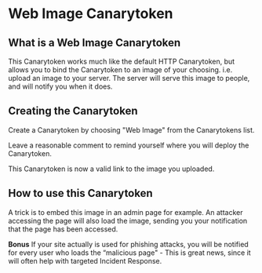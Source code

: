 # Web Image Canarytoken

## What is a Web Image Canarytoken

This Canarytoken works much like the default HTTP Canarytoken, but allows you to bind the Canarytoken to an image of your choosing. i.e. upload an image to your server. The server will serve this image to people, and will notify you when it does.

## Creating the Canarytoken

Create a Canarytoken by choosing "Web Image" from the Canarytokens list.

Leave a reasonable comment to remind yourself where you will deploy the Canarytoken.

This Canarytoken is now a valid link to the image you uploaded.

## How to use this Canarytoken

A trick is to embed this image in an admin page for example. An attacker accessing the page will also load the image, sending you your notification that the page has been accessed.

**Bonus**
If your site actually is used for phishing attacks, you will be notified for every user who loads the “malicious page" - This is great news, since it will often help with targeted Incident Response.
